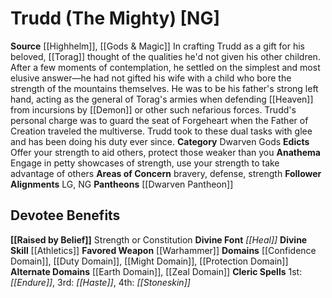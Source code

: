 ﻿---
ability:
- Strength
- Constitution
ability_boost:
- Strength
- Constitution
alignment: NG
deity:
- '[[DATABASE/deity/Trudd|Trudd]]'
- '[[DATABASE/deity/Dwarven Pantheon|DwarvenPantheon]]'
deity_category: Dwarven Gods
divine_font: Heal
domain:
- '[[DATABASE/domain/Confidence Domain|Confidence]]'
- '[[DATABASE/domain/Duty Domain|Duty]]'
- '[[DATABASE/domain/Earth Domain|Earth]]'
- '[[DATABASE/domain/Might Domain|Might]]'
- '[[DATABASE/domain/Protection Domain|Protection]]'
- '[[DATABASE/domain/Zeal Domain|Zeal]]'
favored_weapon: '[[DATABASE/weapon/Warhammer|Warhammer]]'
follower_alignment:
- LG
- NG
id: '91'
name: Trudd
rarity: Common
skill:
- '[[DATABASE/skill/Athletics|Athletics]]'
source: '[[DATABASE/source/Highhelm|Highhelm]]'
trait: null
type: Deity

---
# Trudd (The Mighty) [NG]

**Source** [[Highhelm]], [[Gods & Magic]] 
In crafting Trudd as a gift for his beloved, [[Torag]] thought of the qualities he'd not given his other children. After a few moments of contemplation, he settled on the simplest and most elusive answer—he had not gifted his wife with a child who bore the strength of the mountains themselves. He was to be his father's strong left hand, acting as the general of Torag's armies when defending [[Heaven]] from incursions by [[Demon]] or other such nefarious forces. Trudd's personal charge was to guard the seat of Forgeheart when the Father of Creation traveled the multiverse. Trudd took to these dual tasks with glee and has been doing his duty ever since. 
**Category** Dwarven Gods
**Edicts** Offer your strength to aid others, protect those weaker than you
**Anathema** Engage in petty showcases of strength, use your strength to take advantage of others
**Areas of Concern** bravery, defense, strength
**Follower Alignments** LG, NG
**Pantheons** [[Dwarven Pantheon]]

## Devotee Benefits

**[[Raised by Belief]]** Strength or Constitution
**Divine Font** _[[Heal]]_
**Divine Skill** [[Athletics]]
**Favored Weapon** [[Warhammer]]
**Domains** [[Confidence Domain]], [[Duty Domain]], [[Might Domain]], [[Protection Domain]]
**Alternate Domains** [[Earth Domain]], [[Zeal Domain]]
**Cleric Spells** 1st: _[[Endure]]_, 3rd: _[[Haste]]_, 4th: _[[Stoneskin]]_